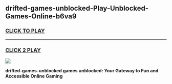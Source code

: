 
## drifted-games-unblocked-Play-Unblocked-Games-Online-b6va9
<h3>
<a href="https://premium76.site?title=drifted-games-unblocked&ref=24A">CLICK TO PLAY</a></h3>
<hr>

<h3>
<a href="https://premium76.site?title=drifted-games-unblocked&ref=24A">CLICK 2 PLAY</a>
  
</h3>

<a href="https://premium76.site?title=drifted-games-unblocked&ref=24A"><img src="https://clearcache.store/games.png"></a>


**drifted-games-unblocked games unblocked: Your Gateway to Fun and Accessible Online Gaming**
